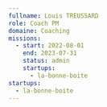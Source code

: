 ```yaml
---
fullname: Louis TREUSSARD
role: Coach PM
domaine: Coaching
missions:
  - start: 2022-08-01
    end: 2023-07-31
    status: admin
    startups:
      - la-bonne-boite
startups:
  - la-bonne-boite
---
```

